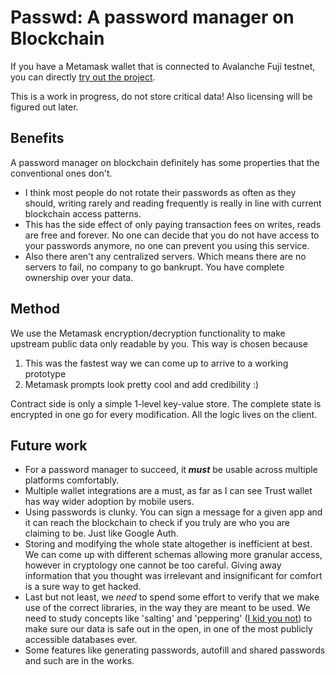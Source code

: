 # Passwd: A password manager on Blockchain

If you have a Metamask wallet that is connected to Avalanche Fuji testnet, you can directly [try out the project](https://passwd-v01.netlify.app/).

This is a work in progress, do not store critical data! Also licensing will be figured out later.

## Benefits
A password manager on blockchain definitely has some properties that the conventional ones don't.
- I think most people do not rotate their passwords as often as they should, writing rarely and reading frequently is really in line with current blockchain access patterns.
- This has the side effect of only paying transaction fees on writes, reads are free and forever. No one can decide that you do not have access to your passwords anymore, no one can prevent you using this service.
- Also there aren't any centralized servers. Which means there are no servers to fail, no company to go bankrupt. You have complete ownership over your data.

## Method
We use the Metamask encryption/decryption functionality to make upstream public data only readable by you. This way is chosen because
1. This was the fastest way we can come up to arrive to a working prototype
2. Metamask prompts look pretty cool and add credibility :)

Contract side is only a simple 1-level key-value store. The complete state is encrypted in one go for every modification. All the logic lives on the client.

## Future work
- For a password manager to succeed, it ***must*** be usable across multiple platforms comfortably. 
- Multiple wallet integrations are a must, as far as I can see Trust wallet has way wider adoption by mobile users.
- Using passwords is clunky. You can sign a message for a given app and it can reach the blockchain to check if you truly are who you are claiming to be. Just like Google Auth.
- Storing and modifying the whole state altogether is inefficient at best. We can come up with different schemas allowing more granular access, however in cryptology one cannot be too careful. Giving away information that you thought was irrelevant and insignificant for comfort is a sure way to get hacked.
- Last but not least, we *need* to spend some effort to verify that we make use of the correct libraries, in the way they are meant to be used. We need to study concepts like 'salting' and 'peppering' ([I kid you not](https://www.youtube.com/watch?v=FvstbO787Qo)) to make sure our data is safe out in the open, in one of the most publicly accessible databases ever.
- Some features like generating passwords, autofill and shared passwords and such are in the works.
